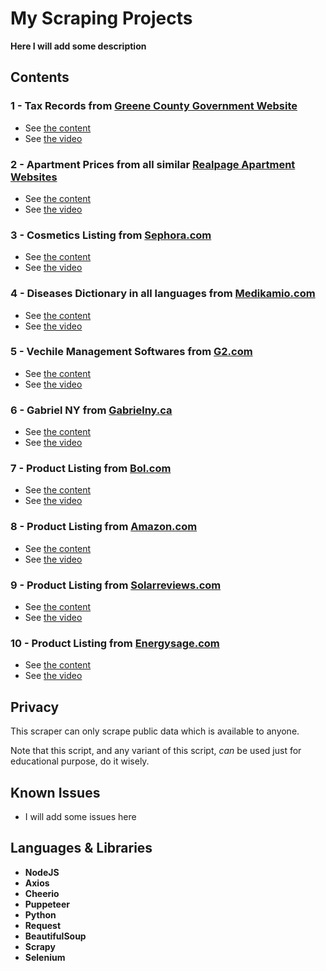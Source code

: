 # My Scraping Projects

**Here I will add some description**

## Contents

### 1 - Tax Records from [Greene County Government Website](https://greenecountymo.gov/collector/search/results.php)
  - See [the content]()
  - See [the video]() 
### 2 - Apartment Prices from all similar [Realpage Apartment Websites](https://www.estatesateastriverside.com/Floor-plans.aspx)
  - See [the content]()
  - See [the video]()
### 3 - Cosmetics Listing from [Sephora.com](https://sephora.com)
  - See [the content](https://github.com/amien1410/scraping-projects/tree/main/sephora)
  - See [the video]()
### 4 - Diseases Dictionary in all languages from [Medikamio.com](http://medikamio.com/)
  - See [the content](https://github.com/amien1410/scraping-projects/tree/main/disease)
  - See [the video]()
### 5 - Vechile Management Softwares from [G2.com](http://g2.com/)
  - See [the content]()
  - See [the video]()
### 6 - Gabriel NY from [Gabrielny.ca](http://gabrielny.ca/)
  - See [the content]()
  - See [the video]()
### 7 - Product Listing from [Bol.com](https://www.bol.com/nl/nl/)
  - See [the content]()
  - See [the video]()
### 8 - Product Listing from [Amazon.com](https://www.amazon.com/)
  - See [the content]()
  - See [the video]()
### 9 - Product Listing from [Solarreviews.com](https://www.solarreviews.com)
  - See [the content](https://github.com/amien1410/scraping-projects/tree/main/solarrevies-energysage)
  - See [the video]()
### 10 - Product Listing from [Energysage.com](https://www.energysage.com)
  - See [the content](https://github.com/amien1410/scraping-projects/tree/main/solarrevies-energysage)
  - See [the video]()

## Privacy

This scraper can only scrape public data which is available to anyone.

Note that this script, and any variant of this script, *can* be used just for educational purpose, do it wisely.

## Known Issues

* I will add some issues here

## Languages & Libraries

* **NodeJS**
* **Axios**
* **Cheerio**
* **Puppeteer**
* **Python**
* **Request**
* **BeautifulSoup**
* **Scrapy**
* **Selenium**
